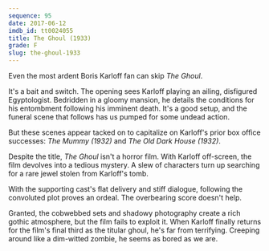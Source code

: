 ```yaml
---
sequence: 95
date: 2017-06-12
imdb_id: tt0024055
title: The Ghoul (1933)
grade: F
slug: the-ghoul-1933
---
```


Even the most ardent Boris Karloff fan can skip _The Ghoul_.

It's a bait and switch. The opening sees Karloff playing an ailing, disfigured Egyptologist. Bedridden in a gloomy mansion, he details the conditions for his entombment following his imminent death. It's a good setup, and the funeral scene that follows has us pumped for some undead action.

But these scenes appear tacked on to capitalize on Karloff's prior box office successes: _The Mummy (1932)_ and _The Old Dark House (1932)_.

Despite the title, _The Ghoul_ isn't a horror film. With Karloff off-screen, the film devolves into a tedious mystery. A slew of characters turn up searching for a rare jewel stolen from Karloff's tomb.

With the supporting cast's flat delivery and stiff dialogue, following the convoluted plot proves an ordeal. The overbearing score doesn't help.

Granted, the cobwebbed sets and shadowy photography create a rich gothic atmosphere, but the film fails to exploit it. When Karloff finally returns for the film's final third as the titular ghoul, he's far from terrifying. Creeping around like a dim-witted zombie, he seems as bored as we are.
